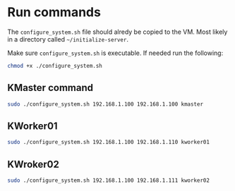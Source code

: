 # Run commands

The `configure_system.sh` file should alredy be copied to the VM. Most likely in a directory called `~/initialize-server`.

Make sure `configure_system.sh` is executable. If needed run the following:

```sh
chmod +x ./configure_system.sh
```

## KMaster command

```sh
sudo ./configure_system.sh 192.168.1.100 192.168.1.100 kmaster
```

## KWorker01

```sh
sudo ./configure_system.sh 192.168.1.100 192.168.1.110 kworker01
```

## KWroker02

```sh
sudo ./configure_system.sh 192.168.1.100 192.168.1.111 kworker02
```
